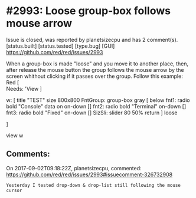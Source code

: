 
#2993: Loose group-box follows mouse arrow
================================================================================
Issue is closed, was reported by planetsizecpu and has 2 comment(s).
[status.built] [status.tested] [type.bug] [GUI]
<https://github.com/red/red/issues/2993>

When a group-box is made "loose" and you move it to another place, then, after release the mouse button the group follows the mouse arrow by the screen whithout clicking if it passes over the group. Follow this example:
Red [	
	Needs:	 'View
]

w: [
	title "TEST"
	size 800x800
	FntGroup: group-box gray [ 
		below
		fnt1: radio bold "Console" data on on-down [] 
		fnt2: radio bold "Terminal" on-down [] 
		fnt3: radio bold "Fixed" on-down [] 
		SizSli: slider 80 50%
		return
	] loose
	
]

view w



Comments:
--------------------------------------------------------------------------------

On 2017-09-02T09:18:22Z, planetsizecpu, commented:
<https://github.com/red/red/issues/2993#issuecomment-326732908>

    Yesterday I tested drop-down & drop-list still following the mouse cursor

